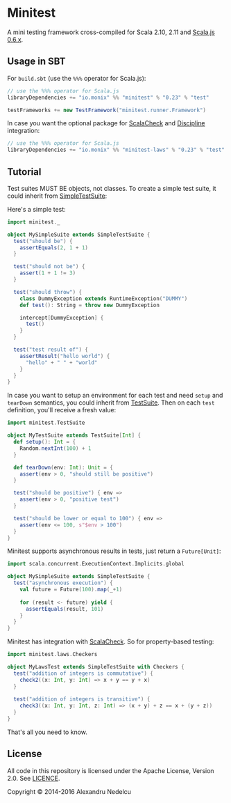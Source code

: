 # Minitest

A mini testing framework cross-compiled for
Scala 2.10, 2.11 and [Scala.js 0.6.x](http://www.scala-js.org/).

## Usage in SBT

For `build.sbt` (use the `%%%` operator for Scala.js):

```scala
// use the %%% operator for Scala.js
libraryDependencies += "io.monix" %% "minitest" % "0.23" % "test"

testFrameworks += new TestFramework("minitest.runner.Framework")
```

In case you want the optional package for [ScalaCheck](https://www.scalacheck.org/)
and [Discipline](https://github.com/typelevel/discipline) integration:

```scala
// use the %%% operator for Scala.js
libraryDependencies += "io.monix" %% "minitest-laws" % "0.23" % "test"
```

## Tutorial

Test suites MUST BE objects, not classes. To create a simple test suite, it could
inherit from [SimpleTestSuite](shared/main/scala/minitest/SimpleTestSuite.scala):

Here's a simple test:

```scala
import minitest._

object MySimpleSuite extends SimpleTestSuite {
  test("should be") {
    assertEquals(2, 1 + 1)
  }

  test("should not be") {
    assert(1 + 1 != 3)
  }

  test("should throw") {
    class DummyException extends RuntimeException("DUMMY")
    def test(): String = throw new DummyException

    intercept[DummyException] {
      test()
    }
  }

  test("test result of") {
    assertResult("hello world") {
      "hello" + " " + "world"
    }
  }
}
```

In case you want to setup an environment for each test and need `setup` and
`tearDown` semantics, you could inherit from
[TestSuite](shared/main/scala/minitest/TestSuite.scala). Then on each `test` definition,
you'll receive a fresh value:

```scala
import minitest.TestSuite

object MyTestSuite extends TestSuite[Int] {
  def setup(): Int = {
    Random.nextInt(100) + 1
  }

  def tearDown(env: Int): Unit = {
    assert(env > 0, "should still be positive")
  }

  test("should be positive") { env =>
    assert(env > 0, "positive test")
  }

  test("should be lower or equal to 100") { env =>
    assert(env <= 100, s"$env > 100")
  }
}
```

Minitest supports asynchronous results in tests, just return a `Future[Unit]`:

```scala
import scala.concurrent.ExecutionContext.Implicits.global

object MySimpleSuite extends SimpleTestSuite {
  test("asynchronous execution") {
    val future = Future(100).map(_+1)
    
    for (result <- future) yield {
      assertEquals(result, 101)
    }
  }
}
```

Minitest has integration with [ScalaCheck](https://www.scalacheck.org/). 
So for property-based testing:

```scala
import minitest.laws.Checkers

object MyLawsTest extends SimpleTestSuite with Checkers {
  test("addition of integers is commutative") {
    check2((x: Int, y: Int) => x + y == y + x)
  }
  
  test("addition of integers is transitive") {
    check3((x: Int, y: Int, z: Int) => (x + y) + z == x + (y + z))
  }
}
```

That's all you need to know.

## License

All code in this repository is licensed under the Apache License, Version 2.0.
See [LICENCE](./LICENSE).

Copyright &copy; 2014-2016 Alexandru Nedelcu
